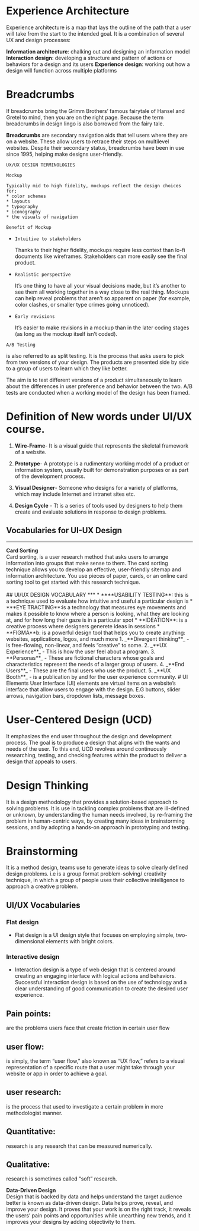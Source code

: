 # **Experience Architecture**
Experience architecture is a map that lays the outline of the path that a user will take from the start to the intended goal. It is a combination of several UX and design processes:

**Information architecture**: chalking out and designing an information model
**Interaction design**: developing a structure and pattern of actions or behaviors for a design and its users
**Experience design**: working out how a design will function across multiple platforms

# **Breadcrumbs**
If breadcrumbs bring the Grimm Brothers’ famous fairytale of Hansel and Gretel to mind, then you are on the right page. Because the term breadcrumbs in design lingo is also borrowed from the fairy tale.

**Breadcrumbs** are secondary navigation aids that tell users where they are on a website. These allow users to retrace their steps on multilevel websites. Despite their secondary status, breadcrumbs have been in use since 1995, helping make designs user-friendly.

`UX/UX DESIGN TERMINOLOGIES`   

`Mockup`

    Typically mid to high fidelity, mockups reflect the design choices for;
    * color schemes
    * layouts
    * typography
    * iconography
    * the visuals of navigation

`Benefit of Mockup`

* `Intuitive to stakeholders`

  Thanks to their higher fidelity, mockups require less context than lo-fi documents like wireframes. Stakeholders can more easily see the final product.

* `Realistic perspective`

  It’s one thing to have all your visual decisions made, but it’s another to see them all working together in a way close to the real thing. Mockups can help reveal problems that aren’t so apparent on paper (for example, color clashes, or smaller type crimes going unnoticed).

* `Early revisions`
  
  It’s easier to make revisions in a mockup than in the later coding stages (as long as the mockup itself isn’t coded).

`A/B Testing`

  is also referred to as split testing. It is the process that asks users to pick from two versions of your design. The products are presented side by side to a group of users to learn which they like better.

  The aim is to test different versions of a product simultaneously to learn about the differences in user preference and behavior between the two. A/B tests are conducted when a working model of the design has been framed.

# Definition of New words under UI/UX course.

1. **Wire-Frame**- It is a visual guide that represents the skeletal framework of a website. 

2. **Prototype**- A prototype is a rudimentary working model of a product or information system, usually built for demonstration purposes or as part of the development process. 

3. **Visual Designer**- Someone who designs for a variety of platforms, which may include Internet and intranet sites etc.

4. **Design Cycle** - Tt is a series of tools used by designers to help them create and evaluate solutions in response to design problems.


   

## Vocabularies for UI-UX Design
<hr>
<strong>Card Sorting</strong><br>
Card sorting, is a user research method that asks users to arrange information into groups that make sense to them. The card sorting technique allows you to develop an effective, user-friendly sitemap and information architecture. You use pieces of paper, cards, or an online card sorting tool to get started with this research technique.<br><br>
## UI/UX DESIGN VOCABULARY
***
* ****USABILITY TESTING**: this is a technique used to evaluate how intuitive and useful a particular design is
* ***EYE TRACTING**:is a technology that measures eye movements and makes it possible to know where a person is looking, what they are looking at, and for how long their gaze is in a particular spot
* **IDEATION**: is a creative process where designers generete ideas in sessions
* **FIGMA**b: is a powerful design tool that helps you to create anything: websites, applications, logos, and much more
1. _**Divergent thinking**_ -  is free-flowing, non-linear, and feels “creative” to some.
2. _**UX Experience**_ - This is how the user feel about a program.
3. **Personas**_ - These are fictional characters whose goals and characteristics represent the needs of a larger group of users.
4. _**End Users**_ - These are the final users who use the product.
5. _**UX Booth**_ - is a publication by and for the user experience community.
  # UI Elements
User Interface (UI) elements are virtual items on a website’s interface that allow users to engage with the design. E.G buttons, slider arrows, navigation bars, dropdown lists, message boxes. 


# User-Centered Design (UCD)
It emphasizes the end user throughout the design and development process. The goal is to produce a design that aligns with the wants and needs of the user. To this end, UCD revolves around continuously researching, testing, and checking features within the product to deliver a design that appeals to users.

# Design Thinking 
It is a design methodology that provides a solution-based approach to solving problems. It is use in tackling complex problems that are ill-defined or unknown, by understanding the human needs involved, by re-framing the problem in human-centric ways, by creating many ideas in brainstorming sessions, and by adopting a hands-on approach in prototyping and testing.

# Brainstorming

It is a method design, teams use to generate ideas to solve clearly defined design problems. i.e is a group format problem-solving/ creativity technique, in which a group of people uses their collective intelligence to approach a creative problem.

## UI/UX Vocabularies

### Flat design
* Flat design is a UI design style that focuses on employing simple, two-dimensional elements with bright colors.
### Interactive design
* Interaction design is a type of web design that is centered around creating an engaging interface with logical actions and behaviors. Successful interaction design is based on the use of technology and a clear understanding of good communication to create the desired user experience.

## Pain points:
are the problems users face that create friction in certain user flow
## user flow:
is simply, the term “user flow,” also known as “UX flow,” refers to a visual representation of a specific route that a user might take through your website or app in order to achieve a goal.
## user research:
 is the process that used to investigate a certain problem in more methodologist manner.
 ## Quantitative:
  research is any research that can be measured numerically.
  ## Qualitative:
  research is sometimes called “soft” research.

<strong>Data-Driven Design</strong><br>
Design that is backed by data and helps understand the target audience better is known as data-driven design. Data helps prove, reveal, and improve your design. It proves that your work is on the right track, it reveals the users’ pain points and opportunities while unearthing new trends, and it improves your designs by adding objectivity to them.
